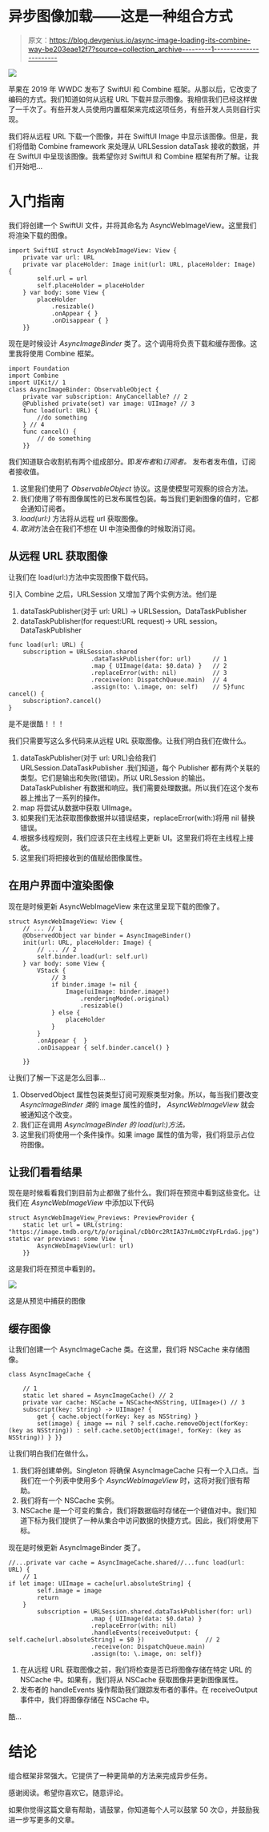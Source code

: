 # 异步图像加载——这是一种组合方式

> 原文：<https://blog.devgenius.io/async-image-loading-its-combine-way-be203eae12f7?source=collection_archive---------1----------------------->

![](img/c63b0fc871086edc6d2a851e784be082.png)

苹果在 2019 年 WWDC 发布了 SwiftUI 和 Combine 框架。从那以后，它改变了编码的方式。我们知道如何从远程 URL 下载并显示图像。我相信我们已经这样做了一千次了。有些开发人员使用内置框架来完成这项任务，有些开发人员则自行实现。

我们将从远程 URL 下载一个图像，并在 SwiftUI Image 中显示该图像。但是，我们将借助 Combine framework 来处理从 URLSession dataTask 接收的数据，并在 SwiftUI 中呈现该图像。我希望你对 SwiftUI 和 Combine 框架有所了解。让我们开始吧…

# 入门指南

我们将创建一个 SwiftUI 文件，并将其命名为 AsyncWebImageView。这里我们将渲染下载的图像。

```
import SwiftUI struct AsyncWebImageView: View {
    private var url: URL
    private var placeHolder: Image init(url: URL, placeHolder: Image) {
        self.url = url
        self.placeHolder = placeHolder
    } var body: some View {
        placeHolder
            .resizable()
            .onAppear { }
            .onDisappear { }
    }}
```

现在是时候设计 *AsyncImageBinder* 类了。这个调用将负责下载和缓存图像。这里我将使用 Combine 框架。

```
import Foundation
import Combine
import UIKit// 1
class AsyncImageBinder: ObservableObject {       
    private var subscription: AnyCancellable? // 2
    @Published private(set) var image: UIImage? // 3    
    func load(url: URL) {
        //do something
    } // 4
    func cancel() {
        // do something
    }}
```

我们知道联合收割机有两个组成部分。即*发布者*和*订阅者。* 发布者发布值，订阅者接收值。

1.  这里我们使用了 *ObservableObject* 协议。这是使模型可观察的综合方法。
2.  我们使用了带有图像属性的已发布属性包装。每当我们更新图像的值时，它都会通知订阅者。
3.  *load(url:)* 方法将从远程 url 获取图像。
4.  *取消*方法会在我们不想在 UI 中渲染图像的时候取消订阅。

## 从远程 URL 获取图像

让我们在 load(url:)方法中实现图像下载代码。

引入 Combine 之后，URLSession 又增加了两个实例方法。他们是

1.  dataTaskPublisher(对于 url: URL) -> URLSession。DataTaskPublisher
2.  dataTaskPublisher(for request:URL request)-> URL session。DataTaskPublisher

```
func load(url: URL) {
    subscription = URLSession.shared
                       .dataTaskPublisher(for: url)      // 1
                       .map { UIImage(data: $0.data) }   // 2
                       .replaceError(with: nil)          // 3
                       .receive(on: DispatchQueue.main)  // 4
                       .assign(to: \.image, on: self)    // 5}func cancel() {
    subscription?.cancel()
}
```

是不是很酷！！！

我们只需要写这么多代码来从远程 URL 获取图像。让我们明白我们在做什么。

1.  dataTaskPublisher(对于 url: URL)会给我们 URLSession.DataTaskPublisher .我们知道，每个 Publisher 都有两个关联的类型。它们是输出和失败(错误)。所以 URLSession 的输出。DataTaskPublisher 有数据和响应。我们需要处理数据。所以我们在这个发布器上推出了一系列的操作。
2.  map 将尝试从数据中获取 UIImage。
3.  如果我们无法获取图像数据并以错误结束，replaceError(with:)将用 nil 替换错误。
4.  根据多线程规则，我们应该只在主线程上更新 UI。这里我们将在主线程上接收。
5.  这里我们将把接收到的值赋给图像属性。

## 在用户界面中渲染图像

现在是时候更新 AsyncWebImageView 来在这里呈现下载的图像了。

```
struct AsyncWebImageView: View {
    // ... // 1
    @ObservedObject var binder = AsyncImageBinder()
    init(url: URL, placeHolder: Image) {
        // ... // 2
        self.binder.load(url: self.url)
    } var body: some View {
        VStack {
            // 3
            if binder.image != nil {
                Image(uiImage: binder.image!)
                    .renderingMode(.original)
                    .resizable()
            } else {
                placeHolder
            }
        }
        .onAppear {  }
        .onDisappear { self.binder.cancel() }

    }}
```

让我们了解一下这是怎么回事…

1.  ObservedObject 属性包装类型订阅可观察类型对象。所以，每当我们要改变 *AsyncImageBinder 类*的 image 属性的值时， *AsyncWebImageView* 就会被通知这个改变。
2.  我们正在调用 *AsyncImageBinder 的 load(url:)方法。*
3.  这里我们将使用一个条件操作。如果 image 属性的值为零，我们将显示占位符图像。

## 让我们看看结果

现在是时候看看我们到目前为止都做了些什么。我们将在预览中看到这些变化。让我们在 *AsyncWebImageView* 中添加以下代码

```
struct AsyncWebImageView_Previews: PreviewProvider {
    static let url = URL(string: "https://image.tmdb.org/t/p/original/cDbOrc2RtIA37nLm0CzVpFLrdaG.jpg")! static var previews: some View {
        AsyncWebImageView(url: url)
    }}
```

这是我们将在预览中看到的。

![](img/d07cae0be86d80b287e0524ecc147e5c.png)

这是从预览中捕获的图像

## 缓存图像

让我们创建一个 AsyncImageCache 类。在这里，我们将 NSCache 来存储图像。

```
class AsyncImageCache {

    // 1
    static let shared = AsyncImageCache() // 2
    private var cache: NSCache = NSCache<NSString, UIImage>() // 3
    subscript(key: String) -> UIImage? {
        get { cache.object(forKey: key as NSString) }
        set(image) { image == nil ? self.cache.removeObject(forKey: (key as NSString)) : self.cache.setObject(image!, forKey: (key as NSString)) } }}
```

让我们明白我们在做什么。

1.  我们将创建单例。Singleton 将确保 AsyncImageCache 只有一个入口点。当我们在一个列表中使用多个 *AsyncWebImageView* 时，这将对我们很有帮助。
2.  我们将有一个 NSCache 实例。
3.  NSCache 是一个可变的集合，我们将数据临时存储在一个键值对中。我们知道下标为我们提供了一种从集合中访问数据的快捷方式。因此，我们将使用下标。

现在是时候更新 AsyncImageBinder 类了。

```
//...private var cache = AsyncImageCache.shared//...func load(url: URL) {
    // 1
if let image: UIImage = cache[url.absoluteString] {
        self.image = image
        return
    }
        subscription = URLSession.shared.dataTaskPublisher(for: url)
                       .map { UIImage(data: $0.data) }
                       .replaceError(with: nil)
                       .handleEvents(receiveOutput: { self.cache[url.absoluteString] = $0 })                 // 2
                       .receive(on: DispatchQueue.main)
                       .assign(to: \.image, on: self)}
```

1.  在从远程 URL 获取图像之前，我们将检查是否已将图像存储在特定 URL 的 NSCache 中。如果有，我们将从 NSCache 获取图像并更新图像属性。
2.  发布者的 handleEvents 操作帮助我们跟踪发布者的事件。在 receiveOutput 事件中，我们将图像存储在 NSCache 中。

酷…

# 结论

组合框架非常强大。它提供了一种更简单的方法来完成异步任务。

感谢阅读。希望你喜欢它。随意评论。

如果你觉得这篇文章有帮助，请鼓掌，你知道每个人可以鼓掌 50 次😉，并鼓励我进一步写更多的文章。